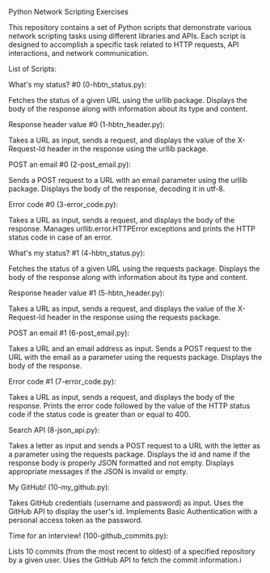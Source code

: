Python Network Scripting Exercises

This repository contains a set of Python scripts that demonstrate various network scripting tasks using different libraries and APIs. Each script is designed to accomplish a specific task related to HTTP requests, API interactions, and network communication.

List of Scripts:

What's my status? #0 (0-hbtn_status.py):

Fetches the status of a given URL using the urllib package.
Displays the body of the response along with information about its type and content.

Response header value #0 (1-hbtn_header.py):

Takes a URL as input, sends a request, and displays the value of the X-Request-Id header in the response using the urllib package.

POST an email #0 (2-post_email.py):

Sends a POST request to a URL with an email parameter using the urllib package.
Displays the body of the response, decoding it in utf-8.

Error code #0 (3-error_code.py):

Takes a URL as input, sends a request, and displays the body of the response.
Manages urllib.error.HTTPError exceptions and prints the HTTP status code in case of an error.

What's my status? #1 (4-hbtn_status.py):

Fetches the status of a given URL using the requests package.
Displays the body of the response along with information about its type and content.

Response header value #1 (5-hbtn_header.py):

Takes a URL as input, sends a request, and displays the value of the X-Request-Id header in the response using the requests package.

POST an email #1 (6-post_email.py):

Takes a URL and an email address as input.
Sends a POST request to the URL with the email as a parameter using the requests package.
Displays the body of the response.

Error code #1 (7-error_code.py):

Takes a URL as input, sends a request, and displays the body of the response.
Prints the error code followed by the value of the HTTP status code if the status code is greater than or equal to 400.

Search API (8-json_api.py):

Takes a letter as input and sends a POST request to a URL with the letter as a parameter using the requests package.
Displays the id and name if the response body is properly JSON formatted and not empty.
Displays appropriate messages if the JSON is invalid or empty.

My GitHub! (10-my_github.py):

Takes GitHub credentials (username and password) as input.
Uses the GitHub API to display the user's id.
Implements Basic Authentication with a personal access token as the password.

Time for an interview! (100-github_commits.py):

Lists 10 commits (from the most recent to oldest) of a specified repository by a given user.
Uses the GitHub API to fetch the commit information.i
